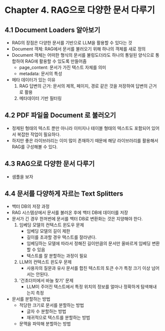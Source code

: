 # Chapter 4. RAG으로 다양한 문서 다루기

## 4.1 Document Loaders 알아보기

* RAG의 장점은 다양한 문서를 기반으로 LLM을 활용할 수 있다는 것
* Document 객체: RAG에서 문서를 불러오기 위해 하나의 객체를 새로 정의
* Document 객체는 어떠한 형식의 문서를 불렁도더라도 하나의 통일된 양식으로 통합하여 RAG에 활용할 수 있도록 만들어줌
   * page_content: 문서가 가진 택스트 자체를 의미
   * metadata: 문서의 특성
* 메타 데이터가 있는 이유
   1. RAG 답변의 근거: 문서의 제목, 페이지, 경로 같은 것을 저장하여 답변의 근거로 활용
   2. 메타데이터 기반 필터링

## 4.2 PDF 파일을 Document 로 불러오기

* 정제된 형태의 텍스트 뿐만 아니라 이미지나 테이블 형태의 텍스트도 포함되어 있어서 복잡한 작업이 필요하다.
* 하지만 좋은 라이브러리는 이미 많이 존재하기 때문에 해당 라이브러리를 활용해서 RAG를 구성해볼 수 있다.


## 4.3 RAG으로 다양한 문서 다루기

* 샘플을 보자

## 4.4 문서를 다양하게 자르는 Text Splitters

* 백터 DB의 저장 과정
* RAG 시스템상에서 문서를 불러온 후에 백터 DB에 데이터를 저장
* 문서가 긴 경우 한꺼번에 문서를 백터 DB로 변환화는 것은 지양해야 한다. 
   1. 임베딩 모델의 컨텍스트 윈도우 문제
      * 임베딩 모델의 길이 제한
      * 길이를 초과할 경우 택스트를 잘라낸다.
      * 임베딩하는 모델에 따라서 정해진 길이만큼의 문서만 올바르게 임베딩 변환할 수 있음
      * 텍스트를 잘 분할하는 과정이 필요
   2. LLM의 컨텍스트 윈도우 문제
      * 사용자의 질문과 유사 문서를 합친 텍스트의 토큰 수가 특정 크기 이상 넘어서는 안된다.
   3. '건초더미에서 바늘 찾기' 문제
      * LLM이 주어진 텍스트에서 특정 위치의 정보를 얼마나 정확하게 탐색해내는지 측정
* 문서를 분할하는 방법
   * 적당한 크기로 문서를 분할하는 방법
      * 글자 수 분할하는 방법
      * 재귀적으로 텍스트를 분할하는 방법 
   * 문맥을 파악해 분할하는 방법
